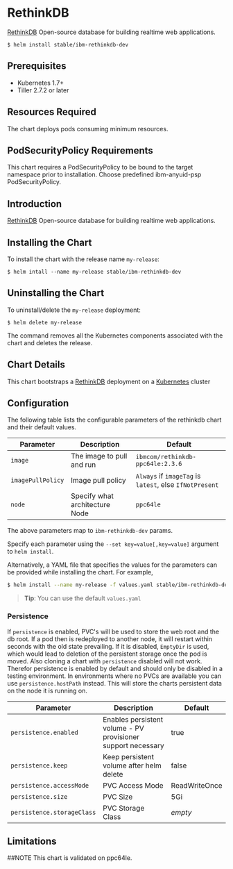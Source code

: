 # RethinkDB

[RethinkDB](https://github.com/rethinkdb/rethinkdb) Open-source database for building realtime web applications.

```console
$ helm install stable/ibm-rethinkdb-dev
```

## Prerequisites

- Kubernetes 1.7+ 
- Tiller 2.7.2 or later

## Resources Required
The chart deploys pods consuming minimum resources.

## PodSecurityPolicy Requirements
This chart requires a PodSecurityPolicy to be bound to the target namespace prior to installation. Choose predefined ibm-anyuid-psp PodSecurityPolicy.

## Introduction

[RethinkDB](https://github.com/rethinkdb/rethinkdb) Open-source database for building realtime web applications.

## Installing the Chart

To install the chart with the release name `my-release`:

```console
$ helm intall --name my-release stable/ibm-rethinkdb-dev
```

## Uninstalling the Chart

To uninstall/delete the `my-release` deployment:

```console
$ helm delete my-release
```

The command removes all the Kubernetes components associated with the chart and deletes the release.

## Chart Details
This chart bootstraps a [RethinkDB](https://github.com/rethinkdb/rethinkdb) deployment on a [Kubernetes](http://kubernetes.io) cluster


## Configuration

The following table lists the configurable parameters of the rethinkdb chart and their default values.

|      Parameter            |          Description            |                         Default                         |
|---------------------------|---------------------------------|---------------------------------------------------------|
| `image`                   | The image to pull and run       | `ibmcom/rethinkdb-ppc64le:2.3.6`                        |
| `imagePullPolicy`         | Image pull policy               | `Always` if `imageTag` is `latest`, else `IfNotPresent` |
| `node`                    | Specify what architecture Node  | `ppc64le`                                               |


The above parameters map to `ibm-rethinkdb-dev` params.

Specify each parameter using the `--set key=value[,key=value]` argument to `helm install`. 

Alternatively, a YAML file that specifies the values for the parameters can be provided while installing the chart. For example,

```bash
$ helm install --name my-release -f values.yaml stable/ibm-rethinkdb-dev
```

> **Tip**: You can use the default `values.yaml`

### Persistence

If `persistence` is enabled, PVC's will be used to store the web root and the db root. If a pod then is redeployed to another node, it will restart within seconds with the old state prevailing. If it is disabled, `EmptyDir` is used, which would lead to deletion of the persistent storage once the pod is moved. Also cloning a chart with `persistence` disabled will not work. Therefor persistence is enabled by default and should only be disabled in a testing environment. In environments where no PVCs are available you can use `persistence.hostPath` instead. This will store the charts persistent data on the node it is running on.

| Parameter | Description | Default |
| - | - | - |
| `persistence.enabled` | Enables persistent volume - PV provisioner support necessary | true |
| `persistence.keep` | Keep persistent volume after helm delete | false |
| `persistence.accessMode` | PVC Access Mode | ReadWriteOnce |
| `persistence.size` | PVC Size | 5Gi |
| `persistence.storageClass` | PVC Storage Class | _empty_ |

## Limitations

##NOTE
This chart is validated on ppc64le.

